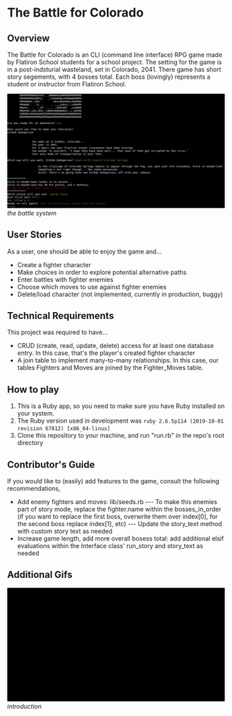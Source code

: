 # The Battle for Colorado
## Overview
The Battle for Colorado is an CLI (command line interface) RPG game made by Flatiron School students for a school project.
The setting for the game is in a post-indsturial wasteland, set in Colorado, 2041.
There game has short story segements, with 4 bosses total.
Each boss (lovingly) represents a student or instructor from Flatiron School.

![](project1_battle.gif)
*the battle system*

## User Stories
As a user, one should be able to enjoy the game and...
- Create a fighter character
- Make choices in order to explore potential alternative paths
- Enter battles with fighter enemies
- Choose which moves to use against fighter enemies
- Delete/load character (not implemented, currently in production, buggy)

## Technical Requirements
This project was required to have...
- CRUD (create, read, update, delete) access for at least one database entry. In this case, that's the player's created fighter character
- A join table to implement many-to-many relationships. In this case, our tables Fighters and Moves are joined by the Fighter_Moves table.

## How to play
1. This is a Ruby app, so you need to make sure you have Ruby installed on your system.
2. The Ruby version used in development was `ruby 2.6.5p114 (2019-10-01 revision 67812) [x86_64-linux]`
3. Clone this repository to your machine, and run "run.rb" in the repo's root directory

## Contributor's Guide
If you would like to (easily) add features to the game, consult the following recommendations,
- Add enemy fighters and moves: lib/seeds.rb --- To make this enemies part of story mode, replace the fighter.name within the bosses_in_order (if you want to replace the first boss, overwrite them over index[0], for the second boss replace index[1], etc) --- Update the story_text method with custom story text as needed
- Increase game length, add more overall bosess total: add additional elsif evaluations within the Interface class' run_story and story_text as needed

## Additional Gifs

![](project1_intro.gif)
*introduction*
